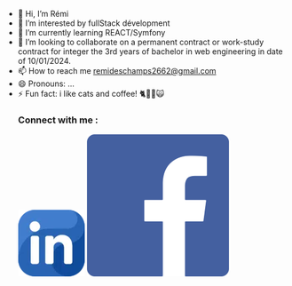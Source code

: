 - 👋 Hi, I’m Rémi
- 👀 I’m interested by fullStack dévelopment
- 🌱 I’m currently learning REACT/Symfony
- 💞️ I’m looking to collaborate on a permanent contract or work-study contract for integer the 3rd years of bachelor in web engineering in date of 10/01/2024.
- 📫 How to reach me remideschamps2662@gmail.com
- 😄 Pronouns: ...
- ⚡ Fun fact: i like cats and coffee! 🐈🐱‍👤🙀
  ### Connect with me :
  [![img_contact_linkedIn](./img/linkedIn.jpg)](https://www.linkedin.com/in/rémi-deschamps)
  [![img_contact_facebook](./img/facebook.png)](https://www.facebook.com/remi.deschamps.9)

<!---
jeSuisUnDeveloppeur/jeSuisUnDeveloppeur is a ✨ special ✨ repository because its `README.md` (this file) appears on your GitHub profile.
You can click the Preview link to take a look at your changes.
--->
